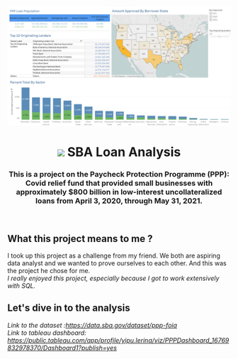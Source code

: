 <a href="#"><img width="900" height="auto" src="Readme/sba_tableau.png" height="135px"/></a>

<h1 align="center"> <img src="https://raw.githubusercontent.com/MartinHeinz/MartinHeinz/master/wave.gif" width="30px"> SBA Loan Analysis</h1>
<h3 align="center">This is a project on the Paycheck Protection Programme (PPP): <br> Covid relief fund that provided small businesses with approximately $800 billion in low-interest uncollateralized loans from April 3, 2020, through May 31, 2021. </h3>

<br>

## What this project means to me ?
I took up this project as a challenge from my friend. We both are aspiring data analyst and we wanted to prove ourselves to each other. And this was the project he chose for me. <br> <i>I really enjoyed this project, especially because I got to work extensively with SQL.</i>

<h2> Let's dive in to the analysis</h2>

 <i>Link to the dataset :https://data.sba.gov/dataset/ppp-foia
 <br>Link to tableau dashboard: https://public.tableau.com/app/profile/yipu.lerina/viz/PPPDashboard_16769832978370/Dashboard1?publish=yes</i>



